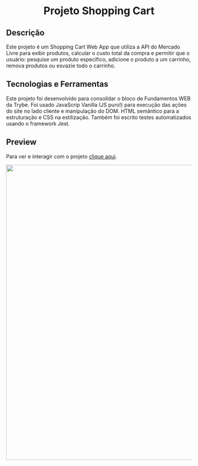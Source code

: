 <h1 align="center">Projeto Shopping Cart</h1>

## Descrição

Este projeto é um Shopping Cart Web App que utiliza a API do Mercado Livre para exibir produtos, calcular o custo total da compra e permitir que o usuário:
pesquise um produto específico, adicione o produto a um carrinho, remova produtos ou esvazie todo o carrinho. 

## Tecnologias e Ferramentas

Este projeto foi desenvolvido para consolidar o bloco de Fundamentos WEB da Trybe. Foi usado JavaScrip Vanilla (JS puro!) para execução das ações do site no lado cliente e manipulação do DOM. HTML semântico para a estruturação e CSS na estilização. Também foi escrito testes automatizados usando o framework Jest.


## Preview 

Para ver e interagir com o projeto [clique aqui](https://alissonrh.github.io/shopping-cart/).

<center><img src="./image/mobile.gif" width="800" >
<!-- Olá, Tryber!

Esse é apenas um arquivo inicial para o README do seu projeto.

É essencial que você preencha esse documento por conta própria, ok?

Não deixe de usar nossas dicas de escrita de README de projetos, e deixe sua criatividade brilhar!

⚠️ IMPORTANTE: você precisa deixar nítido:
- quais arquivos/pastas foram desenvolvidos por você; 
- quais arquivos/pastas foram desenvolvidos por outra pessoa estudante;
- quais arquivos/pastas foram desenvolvidos pela Trybe.

-->
